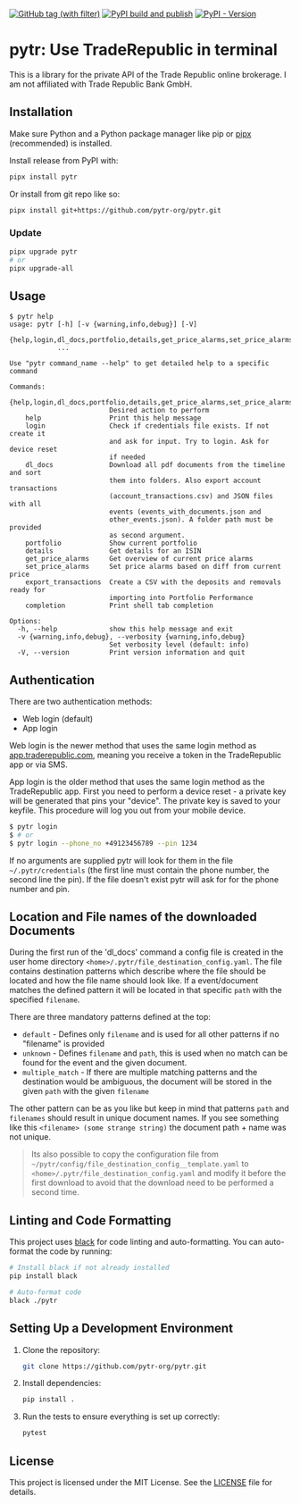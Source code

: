 [![GitHub tag (with filter)](https://img.shields.io/github/v/tag/pytr-org/pytr?style=for-the-badge&link=https%3A%2F%2Fgithub.com%2Fmarzzzello%2Fpytr%2Ftags)](https://github.com/pytr-org/pytr/tags)
[![PyPI build and publish](https://img.shields.io/github/actions/workflow/status/pytr-org/pytr/publish-pypi.yml?link=https%3A%2F%2Fgithub.com%2Fmarzzzello%2Fpytr%2Factions%2Fworkflows%2Fpublish-pypi.yml&style=for-the-badge)](https://github.com/pytr-org/pytr/actions/workflows/publish-pypi.yml)
[![PyPI - Version](https://img.shields.io/pypi/v/pytr?link=https%3A%2F%2Fpypi.org%2Fproject%2Fpytr%2F&style=for-the-badge)](https://pypi.org/project/pytr/)

# pytr: Use TradeRepublic in terminal

This is a library for the private API of the Trade Republic online brokerage. I am not affiliated with Trade Republic Bank GmbH.

## Installation

Make sure Python and a Python package manager like pip or [pipx](https://pipx.pypa.io/) (recommended) is installed.

Install release from PyPI with: 
```sh
pipx install pytr
```

Or install from git repo like so:

```sh
pipx install git+https://github.com/pytr-org/pytr.git
```

### Update

```sh
pipx upgrade pytr
# or
pipx upgrade-all
```


## Usage

```
$ pytr help
usage: pytr [-h] [-v {warning,info,debug}] [-V]
            {help,login,dl_docs,portfolio,details,get_price_alarms,set_price_alarms,export_transactions,completion}
            ...

Use "pytr command_name --help" to get detailed help to a specific command

Commands:
  {help,login,dl_docs,portfolio,details,get_price_alarms,set_price_alarms,export_transactions,completion}
                         Desired action to perform
    help                 Print this help message
    login                Check if credentials file exists. If not create it
                         and ask for input. Try to login. Ask for device reset
                         if needed
    dl_docs              Download all pdf documents from the timeline and sort
                         them into folders. Also export account transactions
                         (account_transactions.csv) and JSON files with all
                         events (events_with_documents.json and
                         other_events.json). A folder path must be provided
                         as second argument.
    portfolio            Show current portfolio
    details              Get details for an ISIN
    get_price_alarms     Get overview of current price alarms
    set_price_alarms     Set price alarms based on diff from current price
    export_transactions  Create a CSV with the deposits and removals ready for
                         importing into Portfolio Performance
    completion           Print shell tab completion

Options:
  -h, --help             show this help message and exit
  -v {warning,info,debug}, --verbosity {warning,info,debug}
                         Set verbosity level (default: info)
  -V, --version          Print version information and quit

```

## Authentication

There are two authentication methods:

- Web login (default)
- App login

Web login is the newer method that uses the same login method as [app.traderepublic.com](https://app.traderepublic.com/), meaning you receive a token in the TradeRepublic app or via SMS.

App login is the older method that uses the same login method as the TradeRepublic app.
First you need to perform a device reset - a private key will be generated that pins your "device". The private key is saved to your keyfile. This procedure will log you out from your mobile device.

```sh
$ pytr login
$ # or
$ pytr login --phone_no +49123456789 --pin 1234
```

If no arguments are supplied pytr will look for them in the file `~/.pytr/credentials` (the first line must contain the phone number, the second line the pin). If the file doesn't exist pytr will ask for for the phone number and pin.

## Location and File names of the downloaded Documents
During the first run of the 'dl_docs' command a config file is created in the user home directory `<home>/.pytr/file_destination_config.yaml`.
The file contains destination patterns which describe where the file should be located and how the file name should look like. If a event/document matches the defined pattern it will be located in that specific `path` with the specified `filename`.

There are three mandatory patterns defined at the top:
* `default` - Defines only `filename` and is used for all other patterns if no "filename" is provided
* `unknown` - Defines `filename` and `path`, this is used when no match can be found for the event and the given document.
* `multiple_match` - If there are multiple matching patterns and the destination would be ambiguous, the document will be stored in the given `path` with the given `filename`

The other pattern can be as you like but keep in mind that patterns `path` and `filenames` should result in unique document names. If you see something like this `<filename> (some strange string)` the document path + name was not unique.

> Its also possible to copy the configuration file from `~/pytr/config/file_destination_config__template.yaml` to `<home>/.pytr/file_destination_config.yaml` and modify it before the first download to avoid that the download need to be performed a second time.

## Linting and Code Formatting

This project uses [black](https://github.com/psf/black) for code linting and auto-formatting. You can auto-format the code by running:

```bash
# Install black if not already installed
pip install black

# Auto-format code
black ./pytr
```

## Setting Up a Development Environment

1. Clone the repository:
   ```bash
   git clone https://github.com/pytr-org/pytr.git
   ```

2. Install dependencies:
   ```bash
   pip install .
   ```

3. Run the tests to ensure everything is set up correctly:
   ```bash
   pytest
   ```

## License

This project is licensed under the MIT License. See the [LICENSE](LICENSE) file for details.